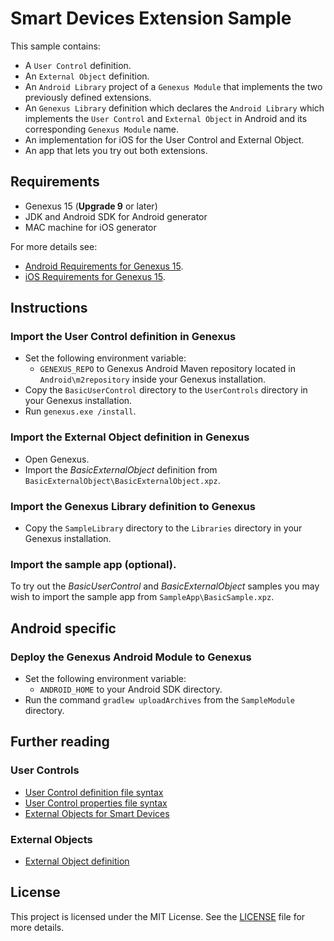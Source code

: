 # Smart Devices Extension Sample
This sample contains:
- A `User Control` definition.
- An `External Object` definition.
- An `Android Library` project of a `Genexus Module` that implements the two previously defined extensions.
- An `Genexus Library` definition which declares the `Android Library` which implements the `User Control` and `External Object` in Android and its corresponding `Genexus Module` name.
- An implementation for iOS for the User Control and External Object.
- An app that lets you try out both extensions.

## Requirements
- Genexus 15 (**Upgrade 9** or later)
- JDK and Android SDK for Android generator
- MAC machine for iOS generator

For more details see:
- [Android Requirements for Genexus 15](http://wiki.genexus.com/commwiki/servlet/wiki?14449).
- [iOS Requirements for Genexus 15](https://wiki.genexus.com/commwiki/servlet/wiki?19478).

## Instructions

### Import the User Control definition in Genexus
- Set the following environment variable:
    - `GENEXUS_REPO` to Genexus Android Maven repository located in `Android\m2repository` inside your Genexus installation.
- Copy the `BasicUserControl` directory to the `UserControls` directory in your Genexus installation.
- Run `genexus.exe /install`.

### Import the External Object definition in Genexus
- Open Genexus.
- Import the _BasicExternalObject_ definition from `BasicExternalObject\BasicExternalObject.xpz`.

### Import the Genexus Library definition to Genexus
- Copy the `SampleLibrary` directory to the `Libraries` directory in your Genexus installation.

### Import the sample app (optional).
To try out the _BasicUserControl_ and _BasicExternalObject_ samples you may wish to import the sample app from `SampleApp\BasicSample.xpz`.

## Android specific

### Deploy the Genexus Android Module to Genexus
- Set the following environment variable:
    - `ANDROID_HOME` to your Android SDK directory.
- Run the command `gradlew uploadArchives` from the `SampleModule` directory.

## Further reading

### User Controls
- [User Control definition file syntax](http://wiki.genexus.com/commwiki/servlet/wiki?13309)
- [User Control properties file syntax](http://wiki.genexus.com/commwiki/servlet/wiki?27179)
- [External Objects for Smart Devices](https://wiki.genexus.com/commwiki/servlet/wiki?17880)

### External Objects
- [External Object definition](http://wiki.genexus.com/commwiki/servlet/wiki?6148)

## License
This project is licensed under the MIT License. See the [LICENSE](LICENSE.txt) file for more details.
